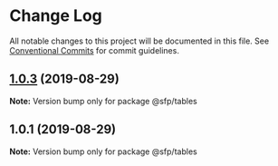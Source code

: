 # Change Log

All notable changes to this project will be documented in this file.
See [Conventional Commits](https://conventionalcommits.org) for commit guidelines.

## [1.0.3](https://github.com/sandrafp/app-react-doc/compare/@sfp/tables@1.0.1...@sfp/tables@1.0.3) (2019-08-29)

**Note:** Version bump only for package @sfp/tables





## 1.0.1 (2019-08-29)

**Note:** Version bump only for package @sfp/tables
